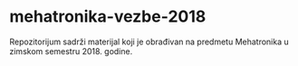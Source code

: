 # mehatronika-vezbe-2018
Repozitorijum sadrži materijal koji je obrađivan na predmetu Mehatronika u zimskom semestru 2018. godine.
